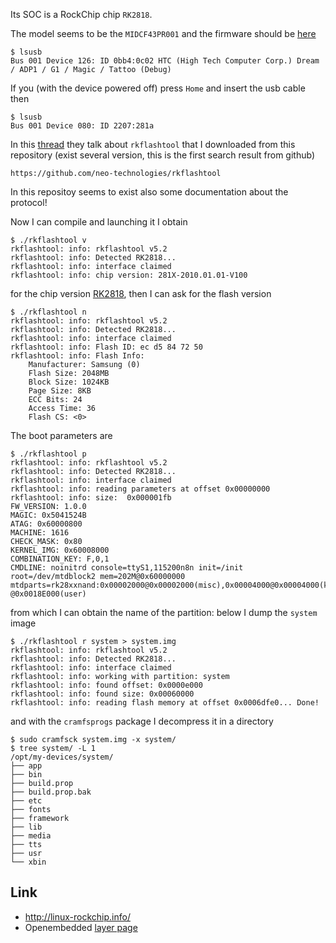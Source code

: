 Its SOC is a RockChip chip ``RK2818``.

The model seems to be the ``MIDCF43PR001`` and the firmware should be [here](http://www.southerntelecom.com/polaroidsupport/firmware/)

```
$ lsusb 
Bus 001 Device 126: ID 0bb4:0c02 HTC (High Tech Computer Corp.) Dream / ADP1 / G1 / Magic / Tattoo (Debug)
```

If you (with the device powered off) press ``Home`` and insert the usb cable then

```
$ lsusb 
Bus 001 Device 080: ID 2207:281a  
```

In this [thread](http://forum.xda-developers.com/showthread.php?t=1286305) they talk about ``rkflashtool``
that I downloaded from this repository (exist several version, this is the first search result from github)

    https://github.com/neo-technologies/rkflashtool

In this repositoy seems to exist also some documentation about the protocol!

Now I can compile and launching it I obtain

```
$ ./rkflashtool v
rkflashtool: info: rkflashtool v5.2
rkflashtool: info: Detected RK2818...
rkflashtool: info: interface claimed
rkflashtool: info: chip version: 281X-2010.01.01-V100
```

for the chip version [RK2818](http://www.rock-chips.com/a/en/products/RK28_Series/2013/0730/331.html), then I can ask for the flash version

```
$ ./rkflashtool n
rkflashtool: info: rkflashtool v5.2
rkflashtool: info: Detected RK2818...
rkflashtool: info: interface claimed
rkflashtool: info: Flash ID: ec d5 84 72 50
rkflashtool: info: Flash Info:
	Manufacturer: Samsung (0)
	Flash Size: 2048MB
	Block Size: 1024KB
	Page Size: 8KB
	ECC Bits: 24
	Access Time: 36
	Flash CS: <0>
```

The boot parameters are

```
$ ./rkflashtool p
rkflashtool: info: rkflashtool v5.2
rkflashtool: info: Detected RK2818...
rkflashtool: info: interface claimed
rkflashtool: info: reading parameters at offset 0x00000000
rkflashtool: info: size:  0x000001fb
FW_VERSION: 1.0.0
MAGIC: 0x5041524B
ATAG: 0x60000800
MACHINE: 1616
CHECK_MASK: 0x80
KERNEL_IMG: 0x60008000
COMBINATION_KEY: F,0,1
CMDLINE: noinitrd console=ttyS1,115200n8n init=/init root=/dev/mtdblock2 mem=202M@0x60000000 mtdparts=rk28xxnand:0x00002000@0x00002000(misc),0x00004000@0x00004000(kernel),0x00002000@0x00008000(boot),0x00004000@0x0000A000(recovery),0x00060000@0x0000E000(system),0x00066000@0x0006E000(backup),0x0003A000@0x000D4000(cache),0x00080000@0x0010E000(userdata),-@0x0018E000(user)
```

from which I can obtain the name of the partition: below I dump the ``system`` image

```
$ ./rkflashtool r system > system.img
rkflashtool: info: rkflashtool v5.2
rkflashtool: info: Detected RK2818...
rkflashtool: info: interface claimed
rkflashtool: info: working with partition: system
rkflashtool: info: found offset: 0x0000e000
rkflashtool: info: found size: 0x00060000
rkflashtool: info: reading flash memory at offset 0x0006dfe0... Done!
```

and with the ``cramfsprogs`` package I decompress it in a directory

```
$ sudo cramfsck system.img -x system/
$ tree system/ -L 1
/opt/my-devices/system/
├── app
├── bin
├── build.prop
├── build.prop.bak
├── etc
├── fonts
├── framework
├── lib
├── media
├── tts
├── usr
└── xbin
```


## Link

 - http://linux-rockchip.info/
 - Openembedded [layer page](http://layers.openembedded.org/layerindex/branch/master/layer/meta-rockchip/)
